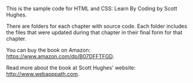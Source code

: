 This is the sample code for HTML and CSS: Learn By Coding by Scott Hughes.

There are folders for each chapter with source code. Each folder includes the files that were updated during that chapter in their final form for that chapter.

You can buy the book on Amazon: https://www.amazon.com/dp/B07DFFTFGD.

Read more about the book at Scott Hughes' website: http://www.webapppath.com.
